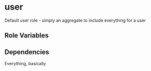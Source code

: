 user
=========

Default user role - simply an aggregate to include everything for a user


Role Variables
--------------


Dependencies
------------
Everything, basically